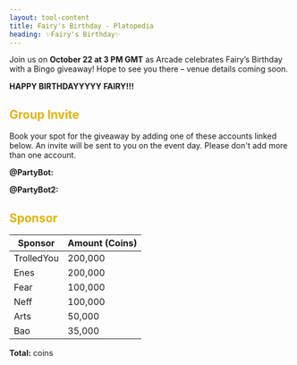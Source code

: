 ```yaml
---
layout: tool-content
title: Fairy's Birthday - Platopedia
heading: ✨Fairy's Birthday✨
---
```


<style>
h2                    { color:#e2b30d !important }
h4                    { color:#008080 !important;font-size:var(--unit-text-B) !important }
.syotimer-cell__value { border-color:#e2b30d !important }
.syotimer-cell__unit  { color:#e2b30d }
</style>

<div class="linebreak"></div>

<div class="content-image" data-url="/docs/assets/images/events/fairybday/fairybday-banner.png" data-width="690px" data-label=""></div>

<div class="linebreak"></div>

Join us on **October 22 at 3 PM GMT** as Arcade celebrates Fairy’s Birthday with a Bingo giveaway! Hope to see you there – venue details coming soon.

<div class="linebreak"></div>

<div class="content-countdown text-center" data-datetime="2024-10-22T15:00:00+00:00"><b>HAPPY BIRTHDAYYYYY FAIRY!!!</b></div>

<div class="linebreak"></div>

## Group Invite

Book your spot for the giveaway by adding one of these accounts linked below. An invite will be sent to you on the event day. Please don't add more than one account.

<div class="linebreak"></div>

<p><strong>@PartyBot:</strong></p>

<span class="content-link" data-url="https://plato.app/2nhs3sy7sc238" data-text="" data-copy="true"></span>

<div class="linebreak"></div>

<p><strong>@PartyBot2:</strong></p>

<span class="content-link" data-url="https://plato.app/3eb9vxoka3fb4" data-text="" data-copy="true"></span>

<div class="linebreak"></div>

## Sponsor

<table id="sponsors" class="table table-bordered">
    <thead>
        <tr>
            <th class="w-50">Sponsor</th>
            <th class="w-50">Amount (Coins)</th>
        </tr>
    </thead>
    <tbody>
        <tr>
            <td>TrolledYou</td>
            <td>200,000</td>
        </tr>
        <tr>
            <td>Enes</td>
            <td>200,000</td>
        </tr>
        <tr>
            <td>Fear</td>
            <td>100,000</td>
        </tr>
        <tr>
            <td>Neff</td>
            <td>100,000</td>
        </tr>
        <tr>
            <td>Arts</td>
            <td>50,000</td>
        </tr>
        <tr>
            <td>Bao</td>
            <td>35,000</td>
        </tr>
    </tbody>
</table>

<div class="linebreak"></div>

<p class="text-center"><b>Total:</b> <span class="content-custom" data-code="$('#sponsors tbody tr td:nth-child(2)').total()"></span> coins</p>

<div class="linebreak"></div>
